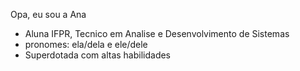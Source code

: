 Opa, eu sou a Ana
- Aluna IFPR, Tecnico em Analise e Desenvolvimento de Sistemas
- pronomes: ela/dela e ele/dele
- Superdotada com altas habilidades
